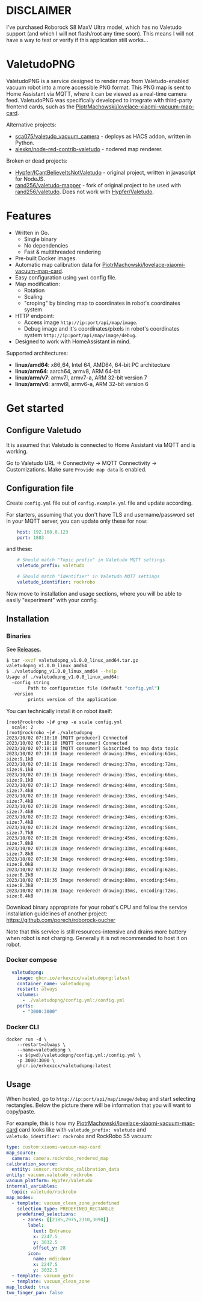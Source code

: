 # DISCLAIMER

I've purchased Roborock S8 MaxV Ultra model, which has no Valetudo support (and which I will not flash/root any time soon). This means I will not have a way to test or verify if this application still works...

# ValetudoPNG

ValetudoPNG is a service designed to render map from Valetudo-enabled vacuum robot into a more accessible PNG format. This PNG map is sent to Home Assistant via MQTT, where it can be viewed as a real-time camera feed. ValetudoPNG was specifically developed to integrate with third-party frontend cards, such as the [PiotrMachowski/lovelace-xiaomi-vacuum-map-card](https://github.com/PiotrMachowski/lovelace-xiaomi-vacuum-map-card).

Alternative projects:
* [sca075/valetudo_vacuum_camera](https://github.com/sca075/valetudo_vacuum_camera) - deploys as HACS addon, written in Python.
* [alexkn/node-red-contrib-valetudo](https://github.com/alexkn/node-red-contrib-valetudo) - nodered map renderer.

Broken or dead projects:
* [Hypfer/ICantBelieveItsNotValetudo](https://github.com/Hypfer/ICantBelieveItsNotValetudo) - original project, written in javascript for NodeJS.
* [rand256/valetudo-mapper](https://github.com/rand256/valetudo-mapper) - fork of original project to be used with [rand256/valetudo](https://github.com/rand256/valetudo). Does not work with [Hypfer/Valetudo](https://github.com/Hypfer/Valetudo).

# Features

* Written in Go.
  * Single binary
  * No dependencies
  * Fast & multithreaded rendering
* Pre-built Docker images.
* Automatic map calibration data for [PiotrMachowski/lovelace-xiaomi-vacuum-map-card](https://github.com/PiotrMachowski/lovelace-xiaomi-vacuum-map-card).
* Easy configuration using `yaml` config file.
* Map modification:
  * Rotation
  * Scaling
  * "croping" by binding map to coordinates in robot's coordinates system
* HTTP endpoint:
  * Access image `http://ip:port/api/map/image`.
  * Debug image and it's coordinates/pixels in robot's coordinates system `http://ip:port/api/map/image/debug`.
* Designed to work with HomeAssistant in mind.

Supported architectures:

- **linux/amd64**: x86_64, Intel 64, AMD64, 64-bit PC architecture
- **linux/arm64**: aarch64, armv8, ARM 64-bit
- **linux/arm/v7**: armv7l, armv7-a, ARM 32-bit version 7
- **linux/arm/v6**: armv6l, armv6-a, ARM 32-bit version 6

# Get started

## Configure Valetudo

It is assumed that Valetudo is connected to Home Assistant via MQTT and is working.

Go to Valetudo URL -> Connectivity -> MQTT Connectivity -> Customizations. Make sure `Provide map data` is enabled.

## Configuration file

Create `config.yml` file out of `config.example.yml` file and update according.

For starters, assuming that you don't have TLS and username/password set in your MQTT server, you can update only these for now:
```yaml
    host: 192.168.0.123
    port: 1883
```
and these:
```yaml
    # Should match "Topic prefix" in Valetudo MQTT settings
    valetudo_prefix: valetudo

    # Should match "Identifier" in Valetudo MQTT settings
    valetudo_identifier: rockrobo
```

Now move to installation and usage sections, where you will be able to easily "experiment" with your config.

## Installation

### Binaries

See [Releases](https://github.com/erkexzcx/valetudopng/releases).

```bash
$ tar -xvzf valetudopng_v1.0.0_linux_amd64.tar.gz 
valetudopng_v1.0.0_linux_amd64
$ ./valetudopng_v1.0.0_linux_amd64 --help
Usage of ./valetudopng_v1.0.0_linux_amd64:
  -config string
        Path to configuration file (default "config.yml")
  -version
        prints version of the application
```

You can technically install it on robot itself:
```
[root@rockrobo ~]# grep -e scale config.yml
  scale: 2
[root@rockrobo ~]# ./valetudopng
2023/10/02 07:18:10 [MQTT producer] Connected
2023/10/02 07:18:10 [MQTT consumer] Connected
2023/10/02 07:18:10 [MQTT consumer] Subscribed to map data topic
2023/10/02 07:18:10 Image rendered! drawing:39ms, encoding:61ms, size:9.1kB
2023/10/02 07:18:16 Image rendered! drawing:37ms, encoding:72ms, size:9.1kB
2023/10/02 07:18:16 Image rendered! drawing:35ms, encoding:66ms, size:9.1kB
2023/10/02 07:18:17 Image rendered! drawing:44ms, encoding:50ms, size:7.4kB
2023/10/02 07:18:18 Image rendered! drawing:33ms, encoding:54ms, size:7.4kB
2023/10/02 07:18:20 Image rendered! drawing:34ms, encoding:52ms, size:7.4kB
2023/10/02 07:18:22 Image rendered! drawing:34ms, encoding:61ms, size:7.4kB
2023/10/02 07:18:24 Image rendered! drawing:32ms, encoding:56ms, size:7.7kB
2023/10/02 07:18:26 Image rendered! drawing:45ms, encoding:62ms, size:7.8kB
2023/10/02 07:18:28 Image rendered! drawing:33ms, encoding:64ms, size:7.8kB
2023/10/02 07:18:30 Image rendered! drawing:44ms, encoding:59ms, size:8.0kB
2023/10/02 07:18:32 Image rendered! drawing:38ms, encoding:62ms, size:8.2kB
2023/10/02 07:18:35 Image rendered! drawing:88ms, encoding:54ms, size:8.3kB
2023/10/02 07:18:36 Image rendered! drawing:35ms, encoding:72ms, size:8.4kB
```
Download binary appropriate for your robot's CPU and follow the service installation guidelines of another project: https://github.com/porech/roborock-oucher

Note that this service is still resources-intensive and drains more battery when robot is not charging. Generally it is not recommended to host it on robot.

### Docker compose

```yaml
  valetudopng:
    image: ghcr.io/erkexzcx/valetudopng:latest
    container_name: valetudopng
    restart: always
    volumes:
      - ./valetudopng/config.yml:/config.yml
    ports:
      - "3000:3000"
```

### Docker CLI

```
docker run -d \
    --restart=always \
    --name=valetudopng \
    -v $(pwd)/valetudopng/config.yml:/config.yml \
    -p 3000:3000 \
    ghcr.io/erkexzcx/valetudopng:latest
```

## Usage

When hosted, go to `http://ip:port/api/map/image/debug` and start selecting rectangles. Below the picture there will be information that you will want to copy/paste.

For example, this is how my [PiotrMachowski/lovelace-xiaomi-vacuum-map-card](https://github.com/PiotrMachowski/lovelace-xiaomi-vacuum-map-card) card looks like with `valetudo_prefix: valetudo` and `valetudo_identifier: rockrobo` and RockRobo S5 vacuum:

```yaml
type: custom:xiaomi-vacuum-map-card
map_source:
  camera: camera.rockrobo_rendered_map
calibration_source:
  entity: sensor.rockrobo_calibration_data
entity: vacuum.valetudo_rockrobo
vacuum_platform: Hypfer/Valetudo
internal_variables:
  topic: valetudo/rockrobo
map_modes:
  - template: vacuum_clean_zone_predefined
    selection_type: PREDEFINED_RECTANGLE
    predefined_selections:
      - zones: [[2185,2975,2310,3090]]
        label:
          text: Entrance
          x: 2247.5
          y: 3032.5
          offset_y: 28
        icon:
          name: mdi:door
          x: 2247.5
          y: 3032.5
  - template: vacuum_goto
  - template: vacuum_clean_zone
map_locked: true
two_finger_pan: false
```
